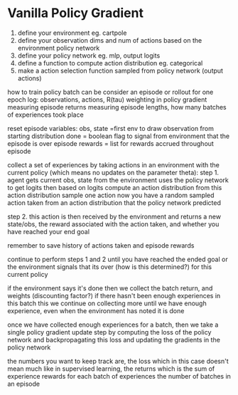 # Vanilla Policy Gradient

1. define your environment eg. cartpole
2. define your observation dims and num of actions
based on the environment
policy network
3. define your policy network eg. mlp, output logits
4. define a function to compute action distribution eg. categorical
5. make a action selection function sampled from policy network (output actions)

how to train policy
batch can be consider an episode or rollout
for one epoch
log:
observations, actions, R(tau) weighting in policy gradient
measuring episode returns
measuring episode lengths, how many batches of experiences took place

reset episode variables:
obs, state =first env to draw observation from starting distribution
done = boolean flag to signal from environment that the episode is over
episode rewards = list for rewards accrued throughout episode

collect a set of experiences by taking actions in an environment
with the current policy (which means no updates on the parameter theta):
step 1. 
agent gets current obs, state from the environment
uses the policy network to get logits
then based on logits compute an action distribution
from this action distribution sample one action
now you have a random sampled action taken from an action distribution
that the policy network predicted

step 2. 
this action is then received by the environment and returns a new state/obs,
the reward associated with the action taken, and whether you have reached
your end goal

remember to save history of actions taken and episode rewards

continue to perform steps 1 and 2 until you have reached the ended goal or
the environment signals that its over (how is this determined?)
for this current policy

if the environment says it's done then we collect the
batch return, and weights (discounting factor?)
if there hasn't been enough experiences in this batch this we
continue on collecting more until we have enough experience, even
when the environment has noted it is done

once we have collected enough experiences for a batch,
then we take a single policy gradient update step
by computing the loss of the policy network and backpropagating
this loss and updating the gradients in the policy network

the numbers you want to keep track are, the loss which in this case
doesn't mean much like in supervised learning, the returns which is the
sum of experience rewards for each batch of experiences
the number of batches in an episode